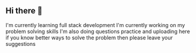 ## Hi there 👋

I'm currently learning full stack development
I'm currently working on my problem solving skills
I'm also doing questions practice and uploading here
if you know better ways to solve the problem then please leave your suggestions
<!--
**GautamBagda/GautamBagda** is a ✨ _special_ ✨ repository because its `README.md` (this file) appears on your GitHub profile.

Here are some ideas to get you started:

- 🔭 I’m currently working on ...
- 🌱 I’m currently learning ...
- 👯 I’m looking to collaborate on ...
- 🤔 I’m looking for help with ...
- 💬 Ask me about ...
- 📫 How to reach me: ...
- 😄 Pronouns: ...
- ⚡ Fun fact: ...
-->

